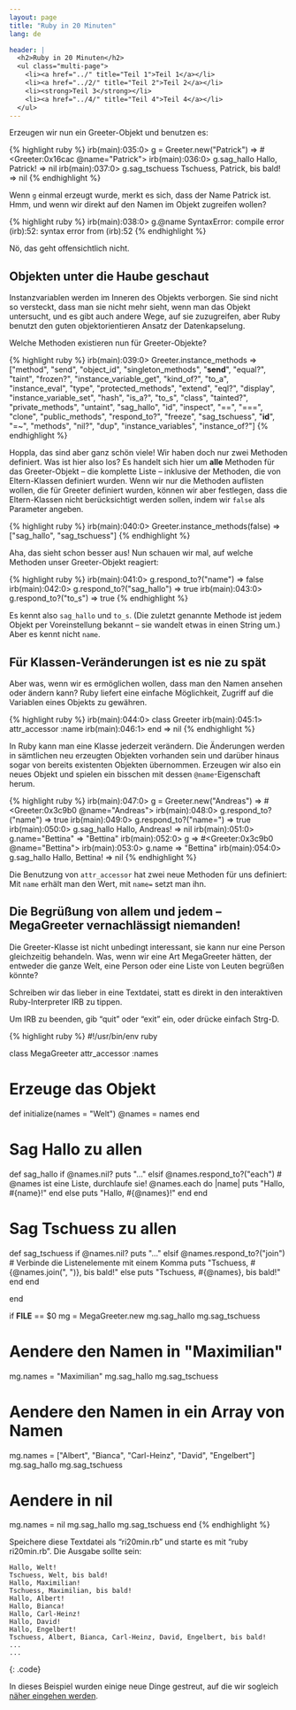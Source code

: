 ```yaml
---
layout: page
title: "Ruby in 20 Minuten"
lang: de

header: |
  <h2>Ruby in 20 Minuten</h2>
  <ul class="multi-page">
    <li><a href="../" title="Teil 1">Teil 1</a></li>
    <li><a href="../2/" title="Teil 2">Teil 2</a></li>
    <li><strong>Teil 3</strong></li>
    <li><a href="../4/" title="Teil 4">Teil 4</a></li>
  </ul>
---
```


Erzeugen wir nun ein Greeter-Objekt und benutzen es:

{% highlight ruby %}
irb(main):035:0> g = Greeter.new("Patrick")
=> #<Greeter:0x16cac @name="Patrick">
irb(main):036:0> g.sag_hallo
Hallo, Patrick!
=> nil
irb(main):037:0> g.sag_tschuess
Tschuess, Patrick, bis bald!
=> nil
{% endhighlight %}

Wenn `g` einmal erzeugt wurde, merkt es sich, dass der Name Patrick ist.
Hmm, und wenn wir direkt auf den Namen im Objekt zugreifen wollen?

{% highlight ruby %}
irb(main):038:0> g.@name
SyntaxError: compile error
(irb):52: syntax error
        from (irb):52
{% endhighlight %}

Nö, das geht offensichtlich nicht.

## Objekten unter die Haube geschaut

Instanzvariablen werden im Inneren des Objekts verborgen. Sie sind nicht
so versteckt, dass man sie nicht mehr sieht, wenn man das Objekt
untersucht, und es gibt auch andere Wege, auf sie zuzugreifen, aber Ruby
benutzt den guten objektorientieren Ansatz der Datenkapselung.

Welche Methoden existieren nun für Greeter-Objekte?

{% highlight ruby %}
irb(main):039:0> Greeter.instance_methods
=> ["method", "send", "object_id", "singleton_methods",
    "__send__", "equal?", "taint", "frozen?",
    "instance_variable_get", "kind_of?", "to_a",
    "instance_eval", "type", "protected_methods", "extend",
    "eql?", "display", "instance_variable_set", "hash",
    "is_a?", "to_s", "class", "tainted?", "private_methods",
    "untaint", "sag_hallo", "id", "inspect", "==", "===",
    "clone", "public_methods", "respond_to?", "freeze",
    "sag_tschuess", "__id__", "=~", "methods", "nil?", "dup",
    "instance_variables", "instance_of?"]
{% endhighlight %}

Hoppla, das sind aber ganz schön viele! Wir haben doch nur zwei Methoden
definiert. Was ist hier also los? Es handelt sich hier um **alle**
Methoden für das Greeter-Objekt – die komplette Liste – inklusive der
Methoden, die von Eltern-Klassen definiert wurden. Wenn wir nur die
Methoden auflisten wollen, die für Greeter definiert wurden, können wir
aber festlegen, dass die Eltern-Klassen nicht berücksichtigt werden
sollen, indem wir `false` als Parameter angeben.

{% highlight ruby %}
irb(main):040:0> Greeter.instance_methods(false)
=> ["sag_hallo", "sag_tschuess"]
{% endhighlight %}

Aha, das sieht schon besser aus! Nun schauen wir mal, auf welche
Methoden unser Greeter-Objekt reagiert:

{% highlight ruby %}
irb(main):041:0> g.respond_to?("name")
=> false
irb(main):042:0> g.respond_to?("sag_hallo")
=> true
irb(main):043:0> g.respond_to?("to_s")
=> true
{% endhighlight %}

Es kennt also `sag_hallo` und `to_s`. (Die zuletzt genannte Methode ist
jedem Objekt per Voreinstellung bekannt – sie wandelt etwas in einen
String um.) Aber es kennt nicht `name`.

## Für Klassen-Veränderungen ist es nie zu spät

Aber was, wenn wir es ermöglichen wollen, dass man den Namen ansehen
oder ändern kann? Ruby liefert eine einfache Möglichkeit, Zugriff auf
die Variablen eines Objekts zu gewähren.

{% highlight ruby %}
irb(main):044:0> class Greeter
irb(main):045:1>   attr_accessor :name
irb(main):046:1> end
=> nil
{% endhighlight %}

In Ruby kann man eine Klasse jederzeit verändern. Die Änderungen werden
in sämtlichen neu erzeugten Objekten vorhanden sein und darüber hinaus
sogar von bereits existenten Objekten übernommen. Erzeugen wir also ein
neues Objekt und spielen ein bisschen mit dessen `@name`-Eigenschaft
herum.

{% highlight ruby %}
irb(main):047:0> g = Greeter.new("Andreas")
=> #<Greeter:0x3c9b0 @name="Andreas">
irb(main):048:0> g.respond_to?("name")
=> true
irb(main):049:0> g.respond_to?("name=")
=> true
irb(main):050:0> g.sag_hallo
Hallo, Andreas!
=> nil
irb(main):051:0> g.name="Bettina"
=> "Bettina"
irb(main):052:0> g
=> #<Greeter:0x3c9b0 @name="Bettina">
irb(main):053:0> g.name
=> "Bettina"
irb(main):054:0> g.sag_hallo
Hallo, Bettina!
=> nil
{% endhighlight %}

Die Benutzung von `attr_accessor` hat zwei neue Methoden für uns
definiert: Mit `name` erhält man den Wert, mit `name=` setzt man ihn.

## Die Begrüßung von allem und jedem – MegaGreeter vernachlässigt niemanden!

Die Greeter-Klasse ist nicht unbedingt interessant, sie kann nur eine
Person gleichzeitig behandeln. Was, wenn wir eine Art MegaGreeter
hätten, der entweder die ganze Welt, eine Person oder eine Liste von
Leuten begrüßen könnte?

Schreiben wir das lieber in eine Textdatei, statt es direkt in den
interaktiven Ruby-Interpreter IRB zu tippen.

Um IRB zu beenden, gib “quit” oder “exit” ein, oder drücke einfach
Strg-D.

{% highlight ruby %}
#!/usr/bin/env ruby

class MegaGreeter
  attr_accessor :names

  # Erzeuge das Objekt
  def initialize(names = "Welt")
    @names = names
  end

  # Sag Hallo zu allen
  def sag_hallo
    if @names.nil?
      puts "..."
    elsif @names.respond_to?("each")
      # @names ist eine Liste, durchlaufe sie!
      @names.each do |name|
        puts "Hallo, #{name}!"
      end
    else
      puts "Hallo, #{@names}!"
    end
  end

  # Sag Tschuess zu allen
  def sag_tschuess
    if @names.nil?
      puts "..."
    elsif @names.respond_to?("join")
      # Verbinde die Listenelemente mit einem Komma
      puts "Tschuess, #{@names.join(", ")}, bis bald!"
    else
      puts "Tschuess, #{@names}, bis bald!"
    end
  end

end


if __FILE__ == $0
  mg = MegaGreeter.new
  mg.sag_hallo
  mg.sag_tschuess

  # Aendere den Namen in "Maximilian"
  mg.names = "Maximilian"
  mg.sag_hallo
  mg.sag_tschuess

  # Aendere den Namen in ein Array von Namen
  mg.names = ["Albert", "Bianca", "Carl-Heinz",
    "David", "Engelbert"]
  mg.sag_hallo
  mg.sag_tschuess

  # Aendere in nil
  mg.names = nil
  mg.sag_hallo
  mg.sag_tschuess
end
{% endhighlight %}

Speichere diese Textdatei als “ri20min.rb” und starte es mit “ruby
ri20min.rb”. Die Ausgabe sollte sein:

    Hallo, Welt!
    Tschuess, Welt, bis bald!
    Hallo, Maximilian!
    Tschuess, Maximilian, bis bald!
    Hallo, Albert!
    Hallo, Bianca!
    Hallo, Carl-Heinz!
    Hallo, David!
    Hallo, Engelbert!
    Tschuess, Albert, Bianca, Carl-Heinz, David, Engelbert, bis bald!
    ...
    ...
{: .code}

In dieses Beispiel wurden einige neue Dinge gestreut, auf die wir
sogleich [näher eingehen werden](../4/).

